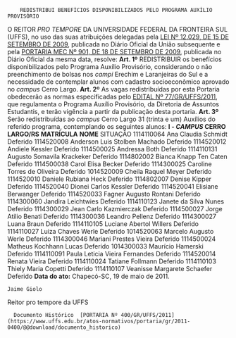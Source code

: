         REDISTRIBUI BENEFÍCIOS DISPONIBILIZADOS PELO PROGRAMA AUXÍLIO PROVISÓRIO  

 O REITOR *PRO TEMPORE*  DA UNIVERSIDADE FEDERAL DA FRONTEIRA SUL (UFFS), no uso das suas atribuições delegadas pela [LEI Nº 12.029, DE 15 DE SETEMBRO DE 2009](http://www.planalto.gov.br/ccivil_03/_Ato2007-2010/2009/Lei/L12029.htm), publicada no Diário Oficial da União subsequente e pela [PORTARIA MEC Nº 901, DE 18 DE SETEMBRO DE 2009](http://portal.mec.gov.br/dmdocuments/port901.pdf), publicada no Diário Oficial da mesma data, resolve:   **Art. 1º**  REDISTRIBUIR os benefícios disponibilizados pelo Programa Auxílio Provisório, considerando o não preenchimento de bolsas nos *campi*  Erechim e Laranjeiras do Sul e a necessidade de contemplar alunos com cadastro socioeconômico aprovado no *campus*  Cerro Largo.   **Art. 2º**  As vagas redistribuídas por esta Portaria obedecerão as normas especificadas pelo [EDITAL Nº 77/GR/UFFS/2011](https://www.uffs.edu.br/atos-normativos/edital/gr/2011-0077), que regulamenta o Programa Auxílio Provisório, da Diretoria de Assuntos Estudantis, e terão vigência a partir da publicação desta portaria.   **Art. 3º**  Serão redistribuídas ao *campus*  Cerro Largo 31 (trinta e um) Auxílios do referido programa, contemplando os seguintes alunos: **I - *CAMPUS*  CERRO LARGO/RS**     **MATRÍCULA**    **NOME**   SITUAÇÃO    1114110064   Ana Claudia Schmidt   Deferido     1114520008   Anderson Luis Stolben Machado   Deferido     1114520012   Andiele Kessler   Deferido     1114500025   Andressa Both   Deferido     1114110131   Augusto Somavila Krackeker   Deferido     1114802002   Bianca Knapp Ten Caten   Deferido     1114500038   Carol Elisa Becker   Deferido     1114300025   Caroline Torres de Oliveira   Deferido     1014520009   Cheila Raquel Meyer   Deferido     1114520010   Daniele Rubiana Heck   Deferido     1114802007   Denise Kipper   Deferido     1114520040   Dionei Carlos Kessler   Deferido     1114520041   Elisiane Berwanger   Deferido     1114520033   Fagner Augusto Rontani   Deferido     1114300060   Jandira Leichtwies   Deferido     1114110123   Janete da Silva Nunes   Deferido     1114300029   Jean Carlo Kazmierczak   Deferido     1114500027   Jorge Atilio Benati   Deferido     1114300036   Leandro Pellenz   Deferido     1114300027   Luana Braun   Deferido     1114110105   Luciane Abertol Willers   Deferido     1114110027   Luiza Chaves Werle   Deferido     1014520063   Marcelo Augusto Werle   Deferido     1114300046   Mariani Prestes Vieira   Deferido     1114500024   Matheus Kochhann Lucas   Deferido     1014300033   Maurício Hamerski   Deferido     1114110091   Paula Leticia Vieira Fernandes   Deferido     1114520014   Renata Vieira   Deferido     1114110024   Tatiane Follmann   Deferido     1114110103   Thiely Maria Copetti   Deferido     1114110107   Veanisse Margarete Schaefer   Deferido            **Data do ato:** Chapecó-SC, 19 de maio de 2011.   
 

    Jaime Giolo    
 Reitor pro tempore da UFFS 

      Documento Histórico  [PORTARIA Nº 400/GR/UFFS/2011](https://www.uffs.edu.br/atos-normativos/portaria/gr/2011-0400/@@download/documento_historico)     
      